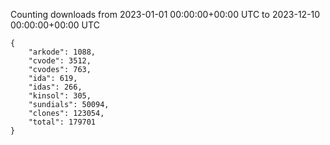 
Counting downloads from 2023-01-01 00:00:00+00:00 UTC to 2023-12-10 00:00:00+00:00 UTC

```
{
    "arkode": 1088,
    "cvode": 3512,
    "cvodes": 763,
    "ida": 619,
    "idas": 266,
    "kinsol": 305,
    "sundials": 50094,
    "clones": 123054,
    "total": 179701
}
```
